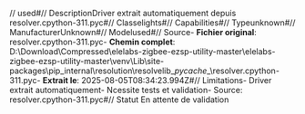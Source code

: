 // used#// DescriptionDriver extrait automatiquement depuis resolver.cpython-311.pyc#// Classelights#// Capabilities#// Typeunknown#// ManufacturerUnknown#// Modelused#// Source- **Fichier original**: resolver.cpython-311.pyc- **Chemin complet**: D:\Download\Compressed\elelabs-zigbee-ezsp-utility-master\elelabs-zigbee-ezsp-utility-master\venv\Lib\site-packages\pip\_internal\resolution\resolvelib\__pycache__\resolver.cpython-311.pyc- **Extrait le**: 2025-08-05T08:34:23.994Z#// Limitations- Driver extrait automatiquement- Ncessite tests et validation- Source: resolver.cpython-311.pyc#// Statut En attente de validation